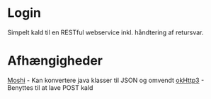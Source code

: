 # Login
Simpelt kald til en RESTful webservice inkl. håndtering af retursvar. 

# Afhængigheder
[Moshi](https://github.com/square/moshi) - Kan konvertere java klasser til JSON og omvendt
[okHttp3](https://github.com/square/okhttp) - Benyttes til at lave POST kald
